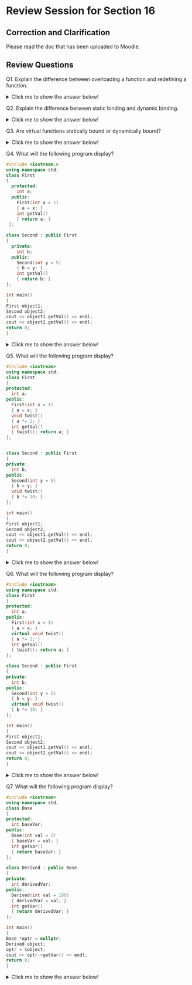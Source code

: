 # Review Session for Section 16

## Correction and Clarification

Please read the doc that has been uploaded to Moodle. 

## Review Questions

Q1. Explain the difference between overloading a function and redefining a function.

<details>

<summary> Click me to show the answer below!</summary>


There is a distinction between redefining a function and overloading a function. An overloaded function is one with the same name as one or more other functions, but with a different
parameter list. The compiler uses the arguments passed to the function to tell which version to call. Overloading can take place with regular functions that are not members of a
class. Overloading can also take place inside a class when two or more member functions of the same class have the same name. These member functions must have different parameter
lists for the compiler to tell them apart in function calls.

Redefining happens when a derived class has a function with the same name as a base class function. The parameter lists of the two functions can be the same because the derived class
function is always called by objects of the derived class type.

</details>


Q2. Explain the difference between static binding and dynamic binding.

<details>

<summary> Click me to show the answer below!</summary>

Binding means the process of matching the function call with the correct function. 

The key difference is that 
- static binding is done during compiling time. 
- dynamical binding is done at runtime. 
</details>


Q3.  Are virtual functions statically bound or dynamically bound?

<details>

<summary> Click me to show the answer below!</summary>

Dynamically Bound

</details>



Q4. What will the following program display?
``` cpp
#include <iostream.>
using namespace std;
class First
{
  protected:
    int a;
  public:
    First(int x = 1)
    { a = x; }
    int getVal()
    { return a; }
 };
 
class Second : public First
{
  private:
    int b;
  public:
    Second(int y = 5)
    { b = y; }
    int getVal()
    { return b; }
};

int main()
{
First object1;
Second object2;
cout << object1.getVal() << endl;
cout << object2.getVal() << endl;
return 0;
}
```

<details>

<summary> Click me to show the answer below!</summary>

``` cpp

1
5
```

</details>


Q5. What will the following program display?
``` cpp
#include <iostream>
using namespace std;
class First
{
protected:
  int a;
public:
  First(int x = 1)
  { a = x; }
  void twist()
  { a *= 2; }
  int getVal()
  { twist(); return a; }
};


class Second : public First
{
private:
  int b;
public:
  Second(int y = 5)
  { b = y; }
  void twist()
  { b *= 10; }
};

int main()
{
First object1;
Second object2;
cout << object1.getVal() << endl;
cout << object2.getVal() << endl;
return 0;
}
```

<details>

<summary> Click me to show the answer below!</summary>

``` cpp

2
2
```

</details>

Q6. What will the following program display?
``` cpp
#include <iostream>
using namespace std;
class First
{
protected:
  int a;
public:
  First(int x = 1)
  { a = x; }
  virtual void twist()
  { a *= 2; }
  int getVal()
  { twist(); return a; }
};

class Second : public First
{
private:
  int b;
public:
  Second(int y = 5)
  { b = y; }
  virtual void twist()
  { b *= 10; }
};

int main()
{
First object1;
Second object2;
cout << object1.getVal() << endl;
cout << object2.getVal() << endl;
return 0;
}
```


<details>

<summary> Click me to show the answer below!</summary>

``` cpp

2
1
```

Some Explanation：The reason why 1 is output from `object2.getVal()` is due to the overriden `twist` function in object2. `object2.getVal()` will activate the 

```
  virtual void twist()
  { b *= 10; }
```
, and there is no effect on variable `a`, which means that `a` remains to be 1. 
</details>

Q7. What will the following program display?
``` cpp
#include <iostream>
using namespace std;
class Base
{
protected:
  int baseVar;
public:
  Base(int val = 2)
  { baseVar = val; }
  int getVar()
  { return baseVar; }
};

class Derived : public Base
{
private:
  int derivedVar;
public:
  Derived(int val = 100)
  { derivedVar = val; }
  int getVar()
  { return derivedVar; }
};

int main()
{
Base *optr = nullptr;
Derived object;
optr = &object;
cout << optr->getVar() << endl;
return 0;
}
```

<details>

<summary> Click me to show the answer below!</summary>

``` cpp

2
```

Some Explanation：This is a tricky question. Something we need to pay attention to here:

- `getVar()` member function in the Base class is not a virtual function, thus cannot be overidden. In this case, dynamically bounding cannot be conducted. 
- optr is of type `Base`

So the `getVar()` of the Base class will be called, giving us 2 instead of 100. If you add `virtual` keyword to the `getVar()` function in the Base class, you will get 100 instead. 

</details>

